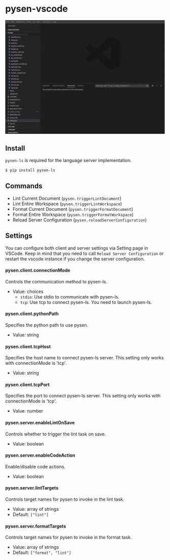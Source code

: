 # pysen-vscode

![](https://github.com/bonprosoft/pysen-vscode/blob/master/assets/imgs/pysen-vscode.gif?raw=true)

## Install

`pysen-ls` is required for the language server implementation.

```sh
$ pip install pysen-ls
```

## Commands

- Lint Current Document (`pysen.triggerLintDocument`)
- Lint Entire Workspace (`pysen.triggerLintWorkspace`)
- Format Current Document (`pysen.triggerFormatDocument`)
- Format Entire Workspace (`pysen.triggerFormatWorkspace`)
- Reload Server Configuration (`pysen.reloadServerConfiguration`)

## Settings

You can configure both client and server settings via Setting page in VSCode.
Keep in mind that you need to call `Reload Server Configuration` or restart the vscode instance if you change the server configuration.

#### pysen.client.connectionMode
Controls the communication method to pysen-ls.

- Value: choices
  - `stdio`: Use stdio to communicate with pysen-ls.
  - `tcp`: Use tcp to connect pysen-ls. You need to launch pysen-ls.

#### pysen.client.pythonPath
Specifies the python path to use pysen.

- Value: string

#### pysen.client.tcpHost
Specifies the host name to connect pysen-ls server. This setting only works with connectionMode is 'tcp'.

- Value: string

#### pysen.client.tcpPort
Specifies the port to connect pysen-ls server. This setting only works with connectionMode is 'tcp'.

- Value: number

#### pysen.server.enableLintOnSave
Controls whether to trigger the lint task on save.

- Value: boolean

#### pysen.server.enableCodeAction
Enable/disable code actions.

- Value: boolean

#### pysen.server.lintTargets
Controls target names for pysen to invoke in the lint task.

- Value: array of strings
- Default: `["lint"]`

#### pysen.server.formatTargets
Controls target names for pysen to invoke in the format task.

- Value: array of strings
- Default: `["format", "lint"]`
